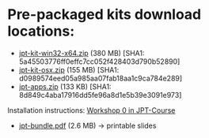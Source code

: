# Pre-packaged kits download locations:

* [jpt-kit-win32-x64.zip](https://www.dropbox.com/s/o82c57qr0qx8tpp/jpt-kit-win32-x64.zip?dl=0) (380 MB) [SHA1: 5a45503776ff0effc7cc052f428403d790b52890]
* [jpt-kit-osx.zip](https://www.dropbox.com/s/b3kfk32728zoiu0/jpt-kit-osx.zip?dl=0) (155 MB) [SHA1: d0989574eed05a985aa07fab18aa1c9ca784e289]
* [jpt-apps.zip](https://www.dropbox.com/s/8e8vrhkqvfgllp9/jpt-apps.zip?dl=0) (133 KB) [SHA1: 8d849c4aba17916dd5fe96a8d1e5b39e3091e973]

Installation instructions: [Workshop 0 in JPT-Course](https://github.com/arnauldvm/jpt-course/blob/master/src/main/adoc/1-intro/w0-install.adoc)

* [jpt-bundle.pdf](https://www.dropbox.com/s/q72p3roogfrdkfc/jpt-bundle.pdf?dl=0) (2.6 MB) -> printable slides
